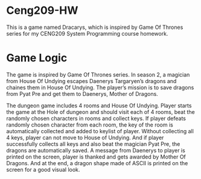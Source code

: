 # Ceng209-HW
This is a game named Dracarys, which is inspired by Game Of Thrones series for my CENG209 System Programming course homework.

# Game Logic
The game is inspired by Game Of Thrones series.
In season 2, a magician from House Of Undying escapes Daenerys Targaryen’s dragons and chaines them in House Of Undying. 
The player’s mission is to save dragons from Pyat Pre and get them to Daenerys, 
Mother of Dragons.

The dungeon game includes 4 rooms and House Of Undying. 
Player starts the game at the Hole of dungeon and should visit each of 4 rooms, beat the  randomly chosen characters in rooms and collect keys. 
If player defeats randomly chosen character from each room, the key of the room is automatically collected and added to keylist of player. 
Without collecting all 4 keys, player can not move to House of Undying. 
And if player successfully collects all keys and also beat the magician Pyat Pre, 
the dragons are automatically saved. A message from Daenerys to player is printed on the screen, player is thanked and gets awarded by Mother Of Dragons.
And at the end, a dragon shape made of ASCII is printed on the screen for a good visual look. 
